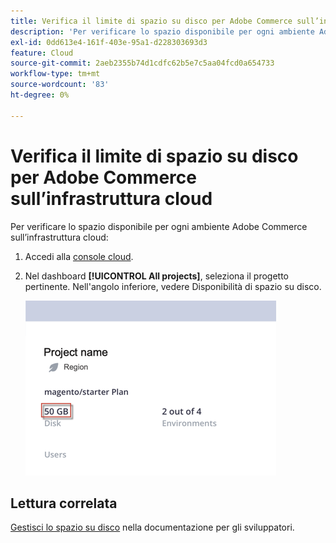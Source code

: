 ```yaml
---
title: Verifica il limite di spazio su disco per Adobe Commerce sull’infrastruttura cloud
description: 'Per verificare lo spazio disponibile per ogni ambiente Adobe Commerce sull’infrastruttura cloud:'
exl-id: 0dd613e4-161f-403e-95a1-d228303693d3
feature: Cloud
source-git-commit: 2aeb2355b74d1cdfc62b5e7c5aa04fcd0a654733
workflow-type: tm+mt
source-wordcount: '83'
ht-degree: 0%

---
```


# Verifica il limite di spazio su disco per Adobe Commerce sull’infrastruttura cloud

Per verificare lo spazio disponibile per ogni ambiente Adobe Commerce sull’infrastruttura cloud:

1. Accedi alla [console cloud](https://console.adobecommerce.com).
1. Nel dashboard **[!UICONTROL All projects]**, seleziona il progetto pertinente. Nell&#39;angolo inferiore, vedere Disponibilità di spazio su disco.

   ![spazio_progetto.png](/help/how-to/general/assets/project_space.png)

## Lettura correlata

[Gestisci lo spazio su disco](https://experienceleague.adobe.com/en/docs/commerce-cloud-service/user-guide/develop/storage/manage-disk-space) nella documentazione per gli sviluppatori.
